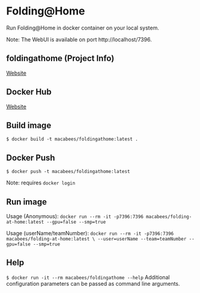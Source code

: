 # Folding@Home 
Run Folding@Home in docker container on your local system. 

Note: The WebUI is available on port http://localhost/7396.

## foldingathome (Project Info)
[Website](https://foldingathome.org)

## Docker Hub
[Website](https://hub.docker.com/r/macabees/foldingathome/)

## Build image
`$ docker build -t macabees/foldingathome:latest .`

## Docker Push
`$ docker push -t macabees/foldingathome:latest`

Note: requires `docker login`

## Run image
Usage (Anonymous):
`docker run --rm -it -p7396:7396 macabees/folding-at-home:latest --gpu=false --smp=true`

Usage (userName/teamNumber):
`docker run --rm -it -p7396:7396 macabees/folding-at-home:latest \
--user=userName --team=teamNumber --gpu=false --smp=true`

## Help
`$ docker run -it --rm macabees/foldingathome --help`
Additional configuration parameters can be passed as command line arguments. 
